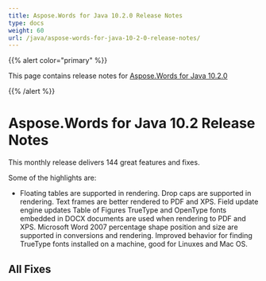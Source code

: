 ```yaml
---
title: Aspose.Words for Java 10.2.0 Release Notes
type: docs
weight: 60
url: /java/aspose-words-for-java-10-2-0-release-notes/
---
```


{{% alert color="primary" %}} 

This page contains release notes for [Aspose.Words for Java 10.2.0](http://www.aspose.com/downloads/words/java/new-releases/aspose.words-for-java-10.2.0/)

{{% /alert %}} 
# **Aspose.Words for Java 10.2 Release Notes**
This monthly release delivers 144 great features and fixes.

Some of the highlights are:

- Floating tables are supported in rendering.
  Drop caps are supported in rendering. 
  Text frames are better rendered to PDF and XPS. 
  Field update engine updates Table of Figures 
  TrueType and OpenType fonts embedded in DOCX documents are used when rendering to PDF and XPS. 
  Microsoft Word 2007 percentage shape position and size are supported in conversions and rendering. 
  Improved behavior for finding TrueType fonts installed on a machine, good for Linuxes and Mac OS. 


## **All Fixes**
